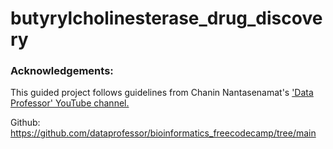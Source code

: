 # butyrylcholinesterase_drug_discovery

### Acknowledgements: 

This guided project follows guidelines from Chanin Nantasenamat's ['Data Professor' YouTube channel.](http://youtube.com/dataprofessor)

Github: https://github.com/dataprofessor/bioinformatics_freecodecamp/tree/main
